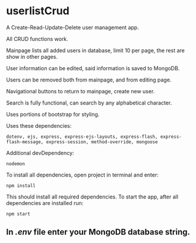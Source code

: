 
# userlistCrud

A Create-Read-Update-Delete user management app. 

All CRUD functions work.

Mainpage lists all added users in database, limit 10 per page, the rest are show in other pages.

User information can be edited, said information is saved to MongoDB.

Users can be removed both from mainpage, and from editing page. 

Navigational buttons to return to mainpage, create new user. 

Search is fully functional, can search by any alphabetical character.

Uses portions of bootstrap for styling.

Uses these dependencies:

` dotenv, ejs, express, express-ejs-layouts, express-flash, express-flash-message, express-session, method-override, mongoose `

Additional devDependency:

`nodemon`

To install all dependencies, open project in terminal and enter:

`npm install`

This should install all required dependencies. 
To start the app, after all dependencies are installed run:

`npm start`

## In ***.env*** file enter your MongoDB database string.
